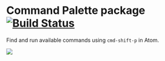 # Command Palette package [![Build Status](https://travis-ci.org/atom/command-palette.svg?branch=master)](https://travis-ci.org/atom/command-palette)

Find and run available commands using `cmd-shift-p` in Atom.

![](https://f.cloud.github.com/assets/671378/2241354/2908b768-9ccd-11e3-9da1-a11753c0495d.png)
